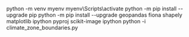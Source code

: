 python -m venv myenv
myenv\Scripts\activate
python -m pip install --upgrade pip
python -m pip install --upgrade geopandas fiona shapely matplotlib ipython pyproj scikit-image ipython
python -i climate_zone_boundaries.py

